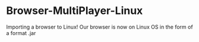 # Browser-MultiPlayer-Linux
Importing a browser to Linux! Our browser is now on Linux OS in the form of a format .jar
